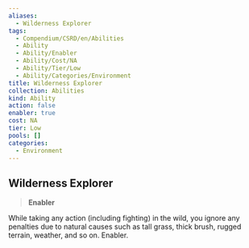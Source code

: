 ```yaml
---
aliases:
  - Wilderness Explorer
tags:
  - Compendium/CSRD/en/Abilities
  - Ability
  - Ability/Enabler
  - Ability/Cost/NA
  - Ability/Tier/Low
  - Ability/Categories/Environment
title: Wilderness Explorer
collection: Abilities
kind: Ability
action: false
enabler: true
cost: NA
tier: Low
pools: []
categories:
  - Environment
---
```

## Wilderness Explorer    
>**Enabler**  
    
While taking any action (including fighting) in the wild, you ignore any penalties due to natural causes such as tall grass, thick brush, rugged terrain, weather, and so on. Enabler.